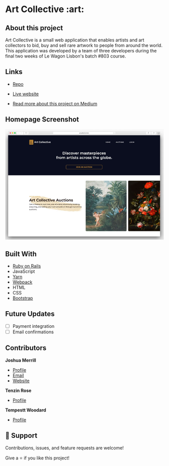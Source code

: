 <h1>Art Collective :art:</h1>

## About this project

<p>Art Collective is a small web application that enables artists and art collectors to bid, buy and sell rare artwork to people from around the world. This application was developed by a team of three developers during the final two weeks of Le Wagon Lisbon's batch #803 course.</p>

## Links

- [Repo](https://github.com/josh-merrill/PRIVATE-ART-803)

- [Live website](https://www.artcollective.live)

- [Read more about this project on Medium](https://tenzinrose.medium.com/the-making-of-an-art-auction-house-ba421c886fa8)

## Homepage Screenshot

![Art Collective Homepage](public/ac-mockup.jpg)

## Built With

- [Ruby on Rails](https://rubyonrails.org/)
- JavaScript
- [Yarn](https://yarnpkg.com/)
- [Webpack](https://webpack.js.org/)
- HTML
- CSS
- [Bootstrap](https://getbootstrap.com/)

## Future Updates

- [ ] Payment integration
- [ ] Email confirmations

## Contributors

**Joshua Merrill**

- [Profile](https://github.com/josh-merrill)
- [Email](mailto:joshmmerrill@outlook.com?subject="Hello!")
- [Website](https://troopl.com/joshmerrill")

**Tenzin Rose**

- [Profile](https://github.com/niznet89)

**Tempestt Woodard**

- [Profile](https://github.com/tnwoodard)

## 🤝 Support

Contributions, issues, and feature requests are welcome!

Give a ⭐️ if you like this project!
